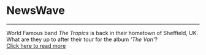 <h1>NewsWave</h1>
<hr/>
<p> World Famous band <em>The Tropics</em> is back in their hometown of Sheffield, UK. What are they up to after their tour for the album <i>'The Van'</i>?<br/>
<a href="/BasicWebDesign/NewsArticle.html" target="blank">Click here to read more</a></p>
